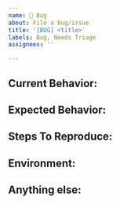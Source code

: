 ```yaml
---
name: 🐞 Bug
about: File a bug/issue
title: '[BUG] <title>'
labels: Bug, Needs Triage
assignees: ''

---
```


<!--
Note: Please search to see if an issue already exists for the bug you encountered.
-->

## Current Behavior:
<!-- A concise description of what you're experiencing. -->

## Expected Behavior:
<!-- A concise description of what you expected to happen. -->

## Steps To Reproduce:
<!--
Example: steps to reproduce the behavior:
1. In this environment...
2. With this config...
3. Run '...'
4. See error...
-->

## Environment:
<!--
Example:
- OS: Ubuntu 20.04
- Node: 13.14.0
- npm: 7.6.3
-->

## Anything else:
<!--
Links? References? Anything that will give us more context about the issue that you are encountering!
-->
